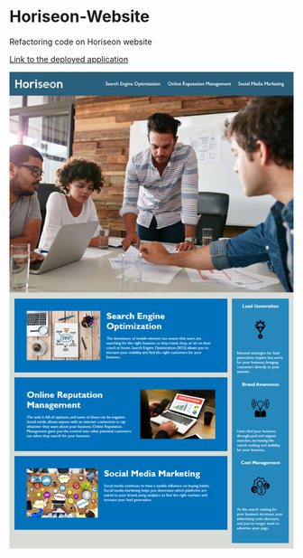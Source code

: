 # Horiseon-Website
Refactoring code on Horiseon website

[Link to the deployed application](https://aspectellie.github.io/Horiseon-Website/)

![The Horiseon webpage includes a navigation bar, a header image, and cards with text and images at the bottom of the page.](Horiseon-website-preview.png)
